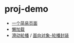# proj-demo
- [一个简易页面](http://js.jirengu.com/sanel/6?message=#)
- [懒加载](https://norvca.github.io/proj-demo/Lazy%20load/)
- [滑动轮播](https://norvca.github.io/proj-demo/carousel_pics/index.html#) / [面向对象-轮播封装](https://norvca.github.io/proj-demo/oo_carousel/)
